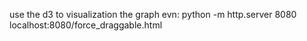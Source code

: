 use the d3 to visualization the graph
evn:
	python -m http.server 8080
	localhost:8080/force_draggable.html
